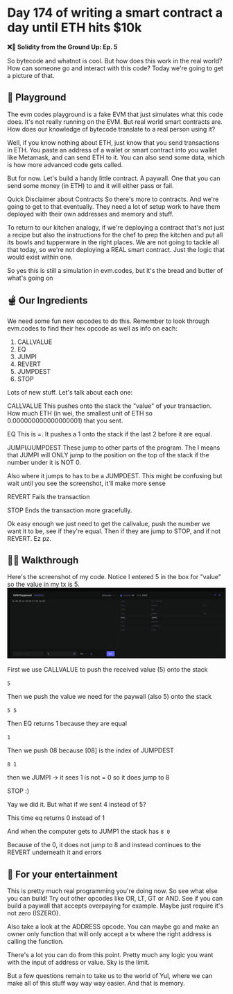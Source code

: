 # Day 174 of writing a smart contract a day until ETH hits $10k

**❌🦜 Solidity from the Ground Up:  Ep. 5**

So bytecode and whatnot is cool. But how does this work in the real world? How can someone go and interact with this code? Today we're going to get a picture of that.

## 🛝 Playground
The evm codes playground is a fake EVM that just simulates what this code does. It's not really running on the EVM. But real world smart contracts are. How does our knowledge of bytecode translate to a real person using it?

Well, if you know nothing about ETH, just know that you send transactions in ETH. You paste an address of a wallet or smart contract into you wallet like Metamask, and can send ETH to it. You can also send some data, which is how more advanced code gets called.

But for now. Let's build a handy little contract. A paywall. One that you can send some money (in ETH) to and it will either pass or fail.

Quick Disclaimer about Contracts
So there's more to contracts. And we're going to get to that eventually. They need a lot of setup work to have them deployed with their own addresses and memory and stuff.

To return to our kitchen analogy, if we're deploying a contract that's not just a recipe but also the instructions for the chef to prep the kitchen and put all its bowls and tupperware in the right places.
We are not going to tackle all that today, so we're not deploying a REAL smart contract. Just the logic that would exist within one.

So yes this is still a simulation in evm.codes, but it's the bread and butter of what's going on

## 🫕 Our Ingredients

We need some fun new opcodes to do this.
Remember to look through evm.codes to find their hex opcode as well as info on each:
1. CALLVALUE
2. EQ
3. JUMPI
4. REVERT
5. JUMPDEST
6. STOP

Lots of new stuff. Let's talk about each one:

CALLVALUE
This pushes onto the stack the "value" of your transaction. How much ETH (in wei, the smallest unit of ETH so 0.000000000000000001) that you sent.

EQ
This is =. It pushes a 1 onto the stack if the last 2 before it are equal.

JUMPI/JUMPDEST
These jump to other parts of the program. The I means that JUMPI will ONLY jump to the position on the top of the stack if the number under it is NOT 0.

Also where it jumps to has to be a JUMPDEST. This might be confusing but wait until you see the screenshot, it'll make more sense

REVERT
Fails the transaction

STOP
Ends the transaction more gracefully.

Ok easy enough we just need to get the callvalue, push the number we want it to be, see if they're equal. Then if they are jump to STOP, and if not REVERT. Ez pz.

## 🚶🏼 Walkthrough

Here's the screenshot of my code. Notice I entered 5 in the box for "value" so the value in my tx is 5.
![EVM codes screenshot](<Screenshot from 2023-12-15 23-47-11.png>)

First we use CALLVALUE to push the received value (5) onto the stack

`5`

Then we push the value we need for the paywall (also 5) onto the stack

`
5
5
`

Then EQ returns 1 because they are equal

`1`

Then we push 08 because [08] is the index of JUMPDEST

`
8
1
`

then we JUMPI -> it sees 1 is not = 0 so it does jump to 8

STOP :)

Yay we did it. But what if we sent 4 instead of 5?

This time eq returns 0 instead of 1

And when the computer gets to JUMP1 the stack has
`
8
0
`

Because of the 0, it does not jump to 8 and instead continues to the REVERT underneath it and errors

## 🙂 For your entertainment
This is pretty much real programming you're doing now. So see what else you can build! Try out other opcodes like OR, LT, GT or AND. See if you can build a paywall that accepts overpaying for example.
Maybe just require it's not zero (ISZERO). 

Also take a look at the ADDRESS opcode. You can maybe go and make an owner only function that will only accept a tx where the right address is calling the function.

There's a lot you can do from this point. Pretty much any logic you want with the input of address or value. Sky is the limit. 

But a few questions remain to take us to the world of Yul, where we can make all of this stuff way way way easier. And that is memory.